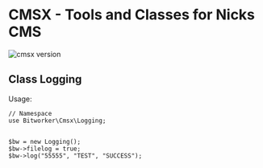 # CMSX - Tools and Classes for Nicks CMS

![cmsx version](https://img.shields.io/badge/version-v1.0.0-green.svg)

## Class Logging

Usage:

```
// Namespace
use Bitworker\Cmsx\Logging;


$bw = new Logging();
$bw->filelog = true;
$bw->log("55555", "TEST", "SUCCESS");
```
